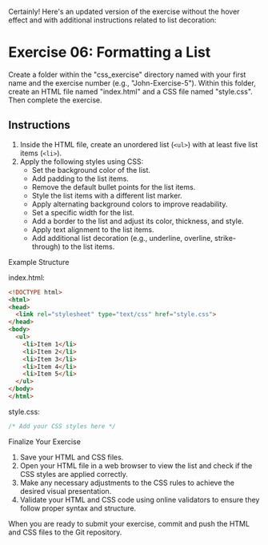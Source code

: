 Certainly! Here's an updated version of the exercise without the hover effect and with additional instructions related to list decoration:

# Exercise 06: Formatting a List

Create a folder within the "css_exercise" directory named with your first name and the exercise number (e.g., "John-Exercise-5"). Within this folder, create an HTML file named "index.html" and a CSS file named "style.css". Then complete the exercise.

## Instructions

1. Inside the HTML file, create an unordered list (`<ul>`) with at least five list items (`<li>`).
2. Apply the following styles using CSS:
   - Set the background color of the list.
   - Add padding to the list items.
   - Remove the default bullet points for the list items.
   - Style the list items with a different list marker.
   - Apply alternating background colors to improve readability.
   - Set a specific width for the list.
   - Add a border to the list and adjust its color, thickness, and style.
   - Apply text alignment to the list items.
   - Add additional list decoration (e.g., underline, overline, strike-through) to the list items.

Example Structure

index.html:
```html
<!DOCTYPE html>
<html>
<head>
  <link rel="stylesheet" type="text/css" href="style.css">
</head>
<body>
  <ul>
    <li>Item 1</li>
    <li>Item 2</li>
    <li>Item 3</li>
    <li>Item 4</li>
    <li>Item 5</li>
  </ul>
</body>
</html>
```

style.css:
```css
/* Add your CSS styles here */
```

Finalize Your Exercise

1. Save your HTML and CSS files.
2. Open your HTML file in a web browser to view the list and check if the CSS styles are applied correctly.
3. Make any necessary adjustments to the CSS rules to achieve the desired visual presentation.
4. Validate your HTML and CSS code using online validators to ensure they follow proper syntax and structure.

When you are ready to submit your exercise, commit and push the HTML and CSS files to the Git repository.